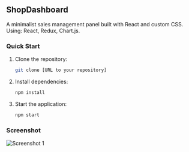 ## ShopDashboard

A minimalist sales management panel built with React and custom CSS. Using: React, Redux, Chart.js.

### Quick Start
1. Clone the repository:
   ```bash
   git clone [URL to your repository]
2. Install dependencies:
    ```bash
   npm install
3. Start the application:
    ```bash
   npm start
   
### Screenshot
![Screenshot 1](imgs/screenshot.gif)
